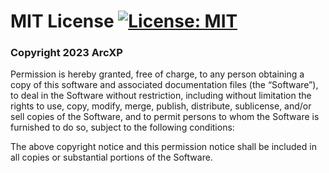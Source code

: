 # MIT License [![License: MIT](https://img.shields.io/badge/License-MIT-yellow.svg)](https://opensource.org/licenses/MIT)

### Copyright 2023 ArcXP

Permission is hereby granted, free of charge, to any person obtaining a copy of this software and associated documentation files (the “Software”), to deal in the Software without restriction, including without limitation the rights to use, copy, modify, merge, publish, distribute, sublicense, and/or sell copies of the Software, and to permit persons to whom the Software is furnished to do so, subject to the following conditions:

The above copyright notice and this permission notice shall be included in all copies or substantial portions of the Software.